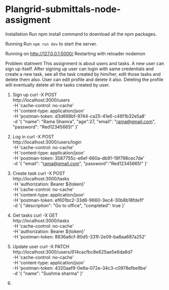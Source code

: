 # Plangrid-submittals-node-assigment

Installation
Run npm install command to download all the npm packages.

Running
Run `npm run dev` to start the server.

Running on http://127.0.0.1:5000/
Restarting with reloader nodemon

Problem statment 
This assignment is about users and tasks. A new user can sign up itself. After signing up user can login with same credentials and create a new task, see all the task created by him/her, edit those tasks and delete them also. User can edit profile and delete it also. Deleting the profile will eventually delete all the tasks created by user.


1. Sign up
  curl -X POST \
  http://localhost:3000/users \
  -H 'cache-control: no-cache' \
  -H 'content-type: application/json' \
  -H 'postman-token: d3d668bf-9744-ca25-41e6-c46f1b32e5a8' \
  -d '{
	"name": "Rama Shamra",
	"age":27,
	"email": "rama@gmail.com",
	"password": "Red12345665!"
}'

2. Log in
  curl -X POST \
  http://localhost:3000/users/login \
  -H 'cache-control: no-cache' \
  -H 'content-type: application/json' \
  -H 'postman-token: 3587755c-e6ef-660a-db91-19f798cec7de' \
  -d '{
	"email": "rama@gmail.com",
	"password":"Red12345665!"
}'

3. Create task 
curl -X POST \
  http://localhost:3000/tasks \
  -H 'authorization: Bearer ${token}' \
  -H 'cache-control: no-cache' \
  -H 'content-type: application/json' \
  -H 'postman-token: ef601bc2-33d6-9660-3ec4-30b8b18fde1f' \
  -d '{
	"description": "Go to office",
	"completed": true
}'

4. Get tasks
 curl -X GET \
  http://localhost:3000/tasks \
  -H 'cache-control: no-cache' \
  -H 'authorization: Bearer ${token}' \
  -H 'postman-token: 8836a6cf-80d5-331f-2e09-ba8aa687a252'
  
  
5. Update user
  curl -X PATCH \
  http://localhost:3000/users/614cacfbc8e625ae5e6da8d7 \
  -H 'cache-control: no-cache' \
  -H 'content-type: application/json' \
  -H 'postman-token: 4320aaf9-0e6a-072e-34c3-c0978efbe9be' \
  -d '{
	"name": "Sushma sharma"
}'

6. 
